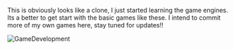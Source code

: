 This is obviously looks like a clone, I just started learning the game engines.
Its a better to get start with the basic games like these.
I intend to commit more of my own games here, stay tuned for updates!!


<img src ="https://media2.giphy.com/media/v1.Y2lkPTc5MGI3NjExcDFpMXl0d2JmdmhjbGp5b2lyN294NDBzNXI1Y2RiM2NrdTA3N2JqdyZlcD12MV9pbnRlcm5hbF9naWZfYnlfaWQmY3Q9Zw/1ylOHgLDKw7eD8WgoB/giphy.gif" alt="GameDevelopment"/>
